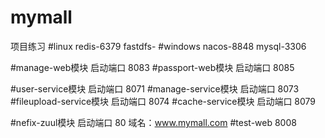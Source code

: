 # mymall
项目练习
#linux redis-6379 fastdfs-
#windows nacos-8848 mysql-3306

#manage-web模块 启动端口 8083
#passport-web模块 启动端口 8085

#user-service模块 启动端口 8071
#manage-service模块 启动端口 8073
#fileupload-service模块 启动端口 8074
#cache-service模块 启动端口 8079


#nefix-zuul模块 启动端口 80  域名：www.mymall.com
#test-web  8008
